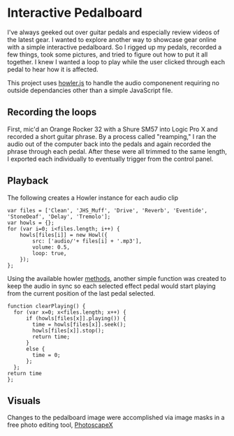 # Interactive Pedalboard

I've always geeked out over guitar pedals and especially review videos of the latest gear. I wanted to explore another way to showcase gear online with a simple interactive pedalboard. So I rigged up my pedals, recorded a few things, took some pictures, and tried to figure out how to put it all together. I knew I wanted a loop to play while the user clicked through each pedal to hear how it is affected. 

This project uses [howler.js](https://github.com/goldfire/howler.js/) to handle the audio componenent requiring no outside dependancies other than a simple JavaScript file. 

## Recording the loops

First, mic'd an Orange Rocker 32 with a Shure SM57 into Logic Pro X and recorded a short guitar phrase. By a process called "reamping," I ran the audio out of the computer back into the pedals and again recorded the phrase through each pedal. After these were all trimmed to the same length, I exported each individually to eventually trigger from the control panel. 

## Playback

The following creates a Howler instance for each audio clip

```
var files = ['Clean', 'JHS_Muff', 'Drive', 'Reverb', 'Eventide', 'StoneDeaf', 'Delay', 'Tremolo'];
var howls = {};
for (var i=0; i<files.length; i++) {
    howls[files[i]] = new Howl({
        src: ['audio/'+ files[i] + '.mp3'],
        volume: 0.5,
        loop: true,
    });
};
```
Using the available howler [methods](https://github.com/goldfire/howler.js#methods), another simple function was created to keep the audio in sync so each selected effect pedal would start playing from the current position of the last pedal selected. 

```
function clearPlaying() {
  for (var x=0; x<files.length; x++) {
      if (howls[files[x]].playing()) {
        time = howls[files[x]].seek();
        howls[files[x]].stop();
        return time;
      }
      else {
        time = 0;
      };
  };
return time
};
```

## Visuals

Changes to the pedalboard image were accomplished via image masks in a free photo editing tool, [PhotoscapeX](http://x.photoscape.org/) 
